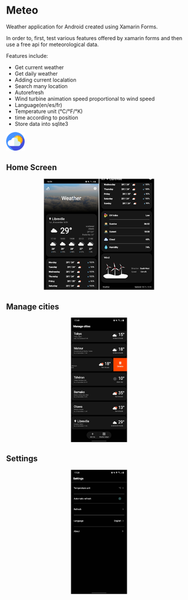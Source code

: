 # Meteo
Weather application for Android created using Xamarin Forms.

In order to, first, test various features offered by xamarin forms and then use a free api for meteorological data.

Features include:
* Get current weather
* Get daily weather
* Adding current localation
* Search many location
* Autorefresh
* Wind turbine animation speed proportional to wind speed
* Language(en/es/fr)
* Temperature unit (°C/°F/°K)
* time according to position
* Store data into sqlite3

<img src="/MeteoXamarinForms/MeteoXamarinForms.Android/Resources/mipmap-xxxhdpi/cloudy.png" width="10%" />

## Home Screen
<p align="center">
  <img src="/Images/main.jpg" width="60%" />
</p>

## Manage cities

<p align="center">
    <img src="/Images/managecity.jpg" width="30%"/>
</p>

## Settings

<p align="center">
    <img src="/Images/setting.jpg" width="30%"/>
</p>
